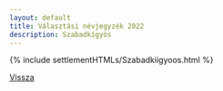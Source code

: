 ```yaml
---
layout: default
title: Választási névjegyzék 2022
description: Szabadkígyós
---
```


{% include settlementHTMLs/Szabadkiigyoos.html %}

[Vissza](../)